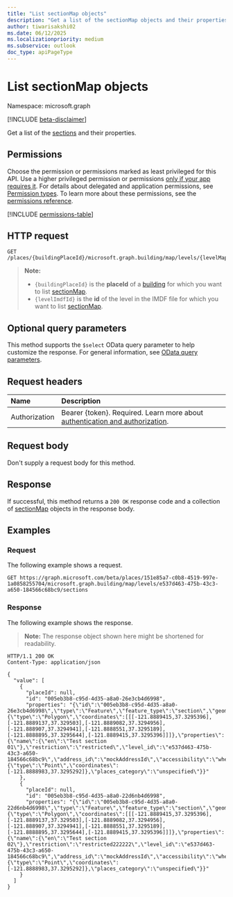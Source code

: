 ```yaml
---
title: "List sectionMap objects"
description: "Get a list of the sectionMap objects and their properties."
author: tiwarisakshi02
ms.date: 06/12/2025
ms.localizationpriority: medium
ms.subservice: outlook
doc_type: apiPageType
---
```


# List sectionMap objects

Namespace: microsoft.graph

[!INCLUDE [beta-disclaimer](../../includes/beta-disclaimer.md)]

Get a list of the [sections](../resources/sectionmap.md) and their properties.

## Permissions

Choose the permission or permissions marked as least privileged for this API. Use a higher privileged permission or permissions [only if your app requires it](/graph/permissions-overview#best-practices-for-using-microsoft-graph-permissions). For details about delegated and application permissions, see [Permission types](/graph/permissions-overview#permission-types). To learn more about these permissions, see the [permissions reference](/graph/permissions-reference).

<!-- {
  "blockType": "permissions",
  "name": "levelmap-list-sections-permissions"
}
-->
[!INCLUDE [permissions-table](../includes/permissions/levelmap-list-sections-permissions.md)]

## HTTP request

<!-- {
  "blockType": "ignored"
}
-->
``` http
GET /places/{buildingPlaceId}/microsoft.graph.building/map/levels/{levelMapId}/sections
```
> **Note:**
> * `{buildingPlaceId}` is the **placeId** of a [building](../resources/building.md) for which you want to list [sectionMap](../resources/fixturemap.md).
> * `{levelImdfId}` is the **id** of the level in the IMDF file for which you want to list [sectionMap](../resources/fixturemap.md).

## Optional query parameters

This method supports the `$select` OData query parameter to help customize the response. For general information, see [OData query parameters](/graph/query-parameters).

## Request headers

|Name|Description|
|:---|:---|
|Authorization|Bearer {token}. Required. Learn more about [authentication and authorization](/graph/auth/auth-concepts).|

## Request body

Don't supply a request body for this method.

## Response

If successful, this method returns a `200 OK` response code and a collection of [sectionMap](../resources/sectionmap.md) objects in the response body.

## Examples

### Request

The following example shows a request.
<!-- {
  "blockType": "request",
  "name": "list_sectionmap"
}
-->
``` http
GET https://graph.microsoft.com/beta/places/151e85a7-c0b8-4519-997e-1a0858255704/microsoft.graph.building/map/levels/e537d463-475b-43c3-a650-184566c68bc9/sections
```

### Response

The following example shows the response.
>**Note:** The response object shown here might be shortened for readability.
<!-- {
  "blockType": "response",
  "truncated": true,
  "@odata.type": "Collection(microsoft.graph.sectionMap)"
}
-->
``` http
HTTP/1.1 200 OK
Content-Type: application/json

{
  "value": [
    {
      "placeId": null,
      "id": "005eb3b8-c95d-4d35-a8a0-26e3cb4d6998",
      "properties": "{\"id\":\"005eb3b8-c95d-4d35-a8a0-26e3cb4d6998\",\"type\":\"Feature\",\"feature_type\":\"section\",\"geometry\":{\"type\":\"Polygon\",\"coordinates\":[[[-121.8889415,37.3295396],[-121.8889137,37.329503],[-121.8889082,37.3294956],[-121.888907,37.3294941],[-121.8888551,37.3295189],[-121.8888895,37.3295644],[-121.8889415,37.3295396]]]},\"properties\":{\"name\":{\"en\":\"Test section 01\"},\"restriction\":\"restricted\",\"level_id\":\"e537d463-475b-43c3-a650-184566c68bc9\",\"address_id\":\"mockAddressId\",\"accessibility\":\"wheelchair\",\"display_point\":{\"type\":\"Point\",\"coordinates\":[-121.8888983,37.3295292]},\"places_category\":\"unspecified\"}}"
    },
    {
      "placeId": null,
      "id": "005eb3b8-c95d-4d35-a8a0-22d6nb4d6998",
      "properties": "{\"id\":\"005eb3b8-c95d-4d35-a8a0-22d6nb4d6998\",\"type\":\"Feature\",\"feature_type\":\"section\",\"geometry\":{\"type\":\"Polygon\",\"coordinates\":[[[-121.8889415,37.3295396],[-121.8889137,37.329503],[-121.8889082,37.3294956],[-121.888907,37.3294941],[-121.8888551,37.3295189],[-121.8888895,37.3295644],[-121.8889415,37.3295396]]]},\"properties\":{\"name\":{\"en\":\"Test section 02\"},\"restriction\":\"restricted222222\",\"level_id\":\"e537d463-475b-43c3-a650-184566c68bc9\",\"address_id\":\"mockAddressId\",\"accessibility\":\"wheelchair222222\",\"display_point\":{\"type\":\"Point\",\"coordinates\":[-121.8888983,37.3295292]},\"places_category\":\"unspecified\"}}"
    }
  ]
}
```

